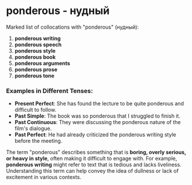 # ponderous - нудный

Marked list of collocations with "ponderous" (нудный):

1. **ponderous writing**  
2. **ponderous speech**  
3. **ponderous style**  
4. **ponderous book**  
5. **ponderous arguments**  
6. **ponderous prose**  
7. **ponderous tone**  

### Examples in Different Tenses:

- **Present Perfect**: She has found the lecture to be quite ponderous and difficult to follow.  
- **Past Simple**: The book was so ponderous that I struggled to finish it.  
- **Past Continuous**: They were discussing the ponderous nature of the film's dialogue.  
- **Past Perfect**: He had already criticized the ponderous writing style before the meeting.  

The term "ponderous" describes something that is **boring, overly serious, or heavy in style**, often making it difficult to engage with. For example, **ponderous writing** might refer to text that is tedious and lacks liveliness. Understanding this term can help convey the idea of dullness or lack of excitement in various contexts.
